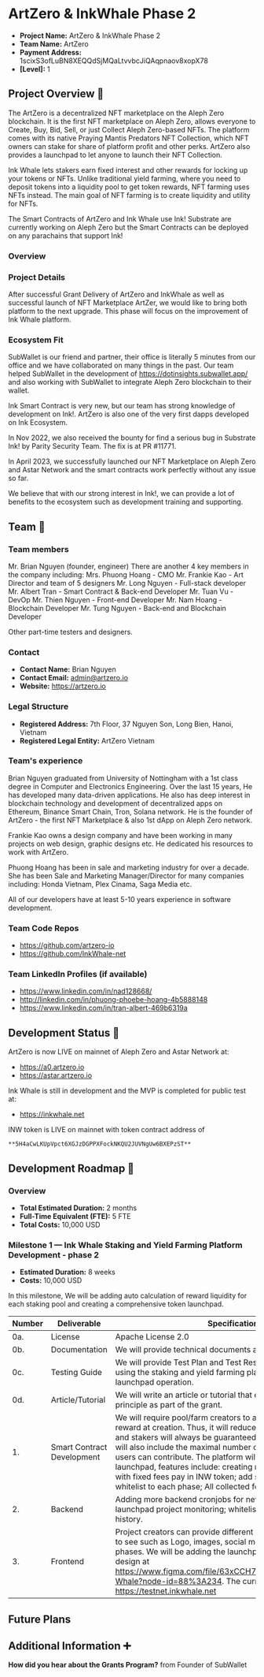 # ArtZero & InkWhale Phase 2

- **Project Name:** ArtZero & InkWhale Phase 2
- **Team Name:** ArtZero
- **Payment Address:** 1scixS3ofLuBN8XEQQdSjMQaLtvvbcJiQAqpnaov8xopX78
- **[Level]:** 1

## Project Overview :page_facing_up:

The ArtZero is a decentralized NFT marketplace on the Aleph Zero blockchain. It is the first NFT marketplace on Aleph Zero, allows everyone to Create, Buy, Bid, Sell, or just Collect Aleph Zero-based NFTs. The platform comes with its native Praying Mantis Predators NFT Collection, which NFT owners can stake for share of platform profit and other perks. ArtZero also provides a launchpad to let anyone to launch their NFT Collection.

Ink Whale lets stakers earn fixed interest and other rewards for locking up your tokens or NFTs. Unlike traditional yield farming, where you need to deposit tokens into a liquidity pool to get token rewards, NFT farming uses NFTs instead. The main goal of NFT farming is to create liquidity and utility for NFTs.

The Smart Contracts of ArtZero and Ink Whale use Ink! Substrate are currently working on Aleph Zero but the Smart Contracts can be deployed on any parachains that support Ink!

### Overview

### Project Details

After successful Grant Delivery of ArtZero and InkWhale as well as successful launch of NFT Marketplace ArtZer, we would like to bring both platform to the next upgrade. This phase will focus on the improvement of Ink Whale platform.

### Ecosystem Fit

SubWallet is our friend and partner, their office is literally 5 minutes from our office and we have collaborated on many things in the past. Our team helped SubWallet in the development of https://dotinsights.subwallet.app/ and also working with SubWallet to integrate Aleph Zero blockchain to their wallet.

Ink Smart Contract is very new, but our team has strong knowledge of development on Ink!. ArtZero is also one of the very first dapps developed on Ink Ecosystem.

In Nov 2022, we also received the bounty for find a serious bug in Substrate Ink! by Parity Security Team. The fix is at PR #11771.

In April 2023, we successfully launched our NFT Marketplace on Aleph Zero and Astar Network and the smart contracts work perfectly without any issue so far.

We believe that with our strong interest in Ink!, we can provide a lot of benefits to the ecosystem such as development training and supporting.

## Team :busts_in_silhouette:

### Team members

Mr. Brian Nguyen (founder, engineer)
There are another 4 key members in the company including:
Mrs. Phuong Hoang - CMO
Mr. Frankie Kao - Art Director and team of 5 designers
Mr. Long Nguyen - Full-stack developer
Mr. Albert Tran - Smart Contract & Back-end Developer
Mr. Tuan Vu - DevOp
Mr. Thien Nguyen - Front-end Developer
Mr. Nam Hoang - Blockchain Developer
Mr. Tung Nguyen - Back-end and Blockchain Developer

Other part-time testers and designers.

### Contact

- **Contact Name:** Brian Nguyen
- **Contact Email:** admin@artzero.io
- **Website:** https://artzero.io

### Legal Structure

- **Registered Address:** 7th Floor, 37 Nguyen Son, Long Bien, Hanoi, Vietnam
- **Registered Legal Entity:** ArtZero Vietnam

### Team's experience

Brian Nguyen graduated from University of Nottingham with a 1st class degree in Computer and Electronics Engineering. Over the last 15 years, He has developed many data-driven applications. He also has deep interest in blockchain technology and development of decentralized apps on Ethereum, Binance Smart Chain, Tron, Solana
network. He is the founder of ArtZero - the first NFT Marketplace & also 1st dApp on Aleph Zero network.

Frankie Kao owns a design company and have been working in many projects on web design, graphic designs etc. He dedicated his resources to work with ArtZero.

Phuong Hoang has been in sale and marketing industry for over a decade. She has been Sale and Marketing Manager/Director for many companies including: Honda Vietnam, Plex Cinama, Saga Media etc.

All of our developers have at least 5-10 years experience in software development.

### Team Code Repos

- https://github.com/artzero-io
- https://github.com/InkWhale-net

### Team LinkedIn Profiles (if available)

- https://www.linkedin.com/in/nad128668/
- http://linkedin.com/in/phuong-phoebe-hoang-4b5888148
- https://www.linkedin.com/in/tran-albert-469b6319a

## Development Status :open_book:

ArtZero is now LIVE on mainnet of Aleph Zero and Astar Network at:

- https://a0.artzero.io
- https://astar.artzero.io

Ink Whale is still in development and the MVP is completed for public test at:
- https://inkwhale.net

INW token is LIVE on mainnet with token contract address of 
```
**5H4aCwLKUpVpct6XGJzDGPPXFockNKQU2JUVNgUw6BXEPzST**
```

## Development Roadmap :nut_and_bolt:


### Overview

- **Total Estimated Duration:** 2 months
- **Full-Time Equivalent (FTE):**  5 FTE
- **Total Costs:** 10,000 USD

### Milestone 1  — Ink Whale Staking and Yield Farming Platform Development - phase 2
* **Estimated Duration:** 8 weeks
* **Costs:** 10,000 USD

In this milestone, We will be adding auto calculation of reward liquidity for each staking pool and creating a comprehensive token launchpad.

| Number | Deliverable | Specification |
| ------------- | ------------- | ------------- |
| 0a.    | License            | Apache License 2.0                                           |
| 0b.    | Documentation      | We will provide technical documents and user guides |
| 0c.    | Testing Guide      | We will provide Test Plan and Test Results for operating and using the staking and yield farming platform as well as launchpad operation. |
| 0d.    | Article/Tutorial   | We will write an article or tutorial that explains the work principle as part of the grant. |
| 1. | Smart Contract Development | We will require pool/farm creators to add liquidity to pay for reward at creation. Thus, it will reduce the adding liquidity step and stakers will always be guaranteed for rewards. The pool will also include the maximal number of staking amount that users can contribute. The platform will also contain a token launchpad, features include: creating new launchpad project with fixed fees pay in INW token; add sale phase and add whitelist to each phase; All collected fees will be burnt. |
| 2. | Backend | Adding more backend cronjobs for new features including: launchpad project monitoring; whitelist monitoring; minting history. |
| 3. | Frontend | Project creators can provide different information for the public to see such as Logo, images, social media, roadmap, team, sale phases. We will be adding the launchpad design into Figma design at https://www.figma.com/file/63xCCH71Oa8AfJpkK1wCO3/Ink-Whale?node-id=88%3A234. The current demo can be seen at https://testnet.inkwhale.net |


## Future Plans


## Additional Information :heavy_plus_sign:

**How did you hear about the Grants Program?** from Founder of SubWallet
